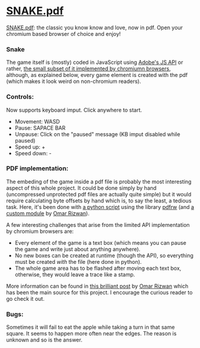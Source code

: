 # [SNAKE.pdf](https://alejandronq.github.io/SNAKE.pdf/snake.pdf)

[SNAKE.pdf](https://alejandronq.github.io/SNAKE.pdf/snake.pdf): the classic you know know and love, now in pdf. Open your chromium based browser of choice and enjoy!


### Snake
The game itself is (mostly) coded in JavaScript using [Adobe's JS API](https://www.adobe.com/content/dam/acom/en/devnet/acrobat/pdfs/js_api_reference.pdf) or rather, [the small subset of it implemented by chromiumn browsers](https://pdfium.googlesource.com/pdfium/+/chromium/2524/fpdfsdk/src/javascript), although, as explained below, every game element is created with the pdf (which makes it look weird on non-chromium readers).

### Controls:
   Now supports keyboard imput. Click anywhere to start.
   
- Movement: WASD
- Pause: SAPACE BAR
- Unpause: Click on the "paused" message (KB imput disabled while paused)
- Speed up: +
- Speed down: -


### PDF implementation:
The embeding of the game inside a pdf file is probably the most interesting aspect of this whole project. It could be done simply by hand (uncompressed unprotected pdf files are actually quite simple) but it would require calculating byte offsets by hand which is, to say the least, a tedious task. Here, it's been done with [a python script](https://github.com/AlejandroNQ/SNAKE.pdf/blob/main/generate_snake.py) using the library [pdfrw](https://github.com/pmaupin/pdfrw) (and [a custom module](https://github.com/osnr/horrifying-pdf-experiments/blob/master/generate.py) by [Omar Rizwan](https://github.com/osnr)).

A few interesting challenges that arise from the limited API implementation by chromium browsers are:
- Every element of the game is a text box (which means you can pause the game and write just about anything anywhere).
- No new boxes can be created at runtime (though the API), so everything must be created *with* the file (here done in python).
- The whole game area has to be flashed after moving each text box, otherwise, they would leave a trace like a stamp.


More information can be found in [this brilliant post](https://github.com/osnr/horrifying-pdf-experiments/blob/master/README.md) by [Omar Rizwan](https://github.com/osnr) which has been the main source for this project. I encourage the curious reader to go check it out.

### Bugs:
Sometimes it will fail to eat the apple while taking a turn in that same square. It seems to happen more often near the edges. The reason is unknown and so is the answer.
